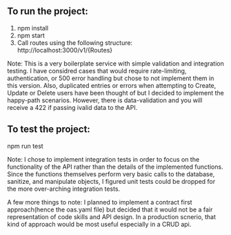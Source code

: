 ## To run the project:
1. npm install
2. npm start
3. Call routes using the following structure: http://localhost:3000/v1/{Routes}

Note: This is a very boilerplate service with simple validation and integration testing. 
I have considred cases that would require rate-limiting, authentication, or 500 error handling but chose 
to not implement them in this version. Also, duplicated entries or errors when attempting to Create, Update or Delete
users have been thought of but I decided to implement the happy-path scenarios. However, there is data-validation and you will receive a 422 if passing ivalid data to the API. 

## To test the project: 
npm run test

Note: I chose to implement integration tests in order to focus on the functionality of the API rather than the details of the implemented functions. Since the functions themselves perform very basic calls to the database, sanitize, and manipulate objects, I figured unit tests could be dropped for the more over-arching integration tests. 

A few more things to note:
I planned to implement a contract first approach(hence the oas.yaml file) but decided that it would not
be a fair representation of code skills and API design. In a production scnerio, that kind of approach
would be most useful especially in a CRUD api. 